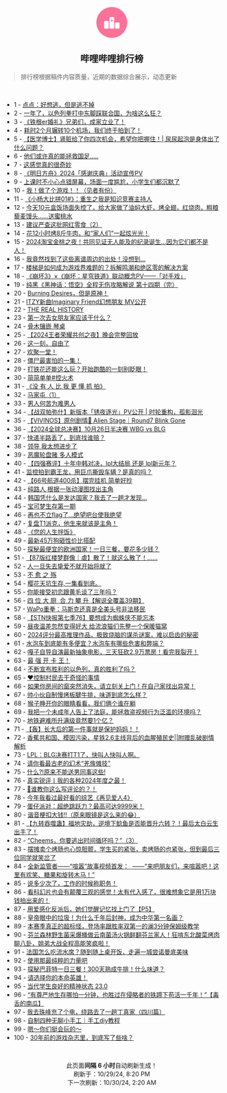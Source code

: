 <div align="center">
    <img src="./assets/icon_rank.png" alt="logo" />
    <h2>哔哩哔哩排行榜</h>
</div>

> 排行榜根据稿件内容质量，近期的数据综合展示，动态更新

<br />

<ul><li><span>1 - <a href=https://www.bilibili.com/BV1FK1hYgE8g>点点：好想逃，但是逃不掉</a></span></li><li><span>2 - <a href=https://www.bilibili.com/BV1Qe1xYyE7G>一年了，以色列拳打中东脚踩联合国，为啥这么狂？</a></span></li><li><span>3 - <a href=https://www.bilibili.com/BV1NU1jY5ErV>《铁根er婚礼》兄弟们，成家立业了！</a></span></li><li><span>4 - <a href=https://www.bilibili.com/BV1fVySYpEtH>耗时2个月辗转10个机场，我们终于拍到了！</a></span></li><li><span>5 - <a href=https://www.bilibili.com/BV1xnyDYqEmA>【医学博士】肾脏给了你四次机会，希望你把握住！|&nbsp;尿尿起泡是身体出了什么问题？</a></span></li><li><span>6 - <a href=https://www.bilibili.com/BV1ngySYxEJx>他们或许真的能拯救国足.....</a></span></li><li><span>7 - <a href=https://www.bilibili.com/BV19x1WYGEiF>这感觉真的很奇妙</a></span></li><li><span>8 - <a href=https://www.bilibili.com/BV1Sa1WYuEo4>《明日方舟》2024「感谢庆典」活动宣传PV</a></span></li><li><span>9 - <a href=https://www.bilibili.com/BV1K414YgEUw>上课时不小心点错屏幕，场面一度尴尬，小学生们都沉默了</a></span></li><li><span>10 - <a href=https://www.bilibili.com/BV1kzysYbE8d>我！做了个游戏！！（见者有份）</a></span></li><li><span>11 - <a href=https://www.bilibili.com/BV1Kw1xYqEYg>《小杨大比拼01#》：重生之我是知识竞赛主持人</a></span></li><li><span>12 - <a href=https://www.bilibili.com/BV1Gx1WYVEnU>今天10元盒饭场面失控了，给大家做了油焖大虾，烤全翅，红烧肉，粗粮藜麦馒头……送蜜桃水</a></span></li><li><span>13 - <a href=https://www.bilibili.com/BV1vvy2YrE3L>建议严查这批网红零食（2）</a></span></li><li><span>14 - <a href=https://www.bilibili.com/BV1L31MYqEJp>花12小时烤8斤牛肉，和“家人们”一起炫光光！</a></span></li><li><span>15 - <a href=https://www.bilibili.com/BV1rYyXYTEkS>2024淘宝金桃之夜！共同见证无人能及的纪录诞生…因为它们都不是人！</a></span></li><li><span>16 - <a href=https://www.bilibili.com/BV1ns1nYjEeb>我竟然找到了这些离谱周边的出处！没想到...</a></span></li><li><span>17 - <a href=https://www.bilibili.com/BV1rQ1xYAEtD>楼梯是如何成为游戏界难题的？拆解鸣潮和绝区零的解决方案</a></span></li><li><span>18 - <a href=https://www.bilibili.com/BV14pynY9EUj>《崩坏3》×《崩坏：星穹铁道》联动概念PV——「对手戏」</a></span></li><li><span>19 - <a href=https://www.bilibili.com/BV1qXSWYbEZD>纯黑《黑神话：悟空》全程无伤攻略解说&nbsp;第十四期（完）</a></span></li><li><span>20 - <a href=https://www.bilibili.com/BV1ae1jY9EvV>Burning&nbsp;Desires，但是原神！</a></span></li><li><span>21 - <a href=https://www.bilibili.com/BV1q81uYVEUJ>ITZY新曲Imaginary&nbsp;Friend幻想朋友&nbsp;MV公开</a></span></li><li><span>22 - <a href=https://www.bilibili.com/BV1h514Y7EWd>THE&nbsp;REAL&nbsp;HISTORY</a></span></li><li><span>23 - <a href=https://www.bilibili.com/BV1LM14YpE8a>第一次去女朋友家应该干什么？</a></span></li><li><span>24 - <a href=https://www.bilibili.com/BV1sP1xYKEZL>骨木镶嵌&nbsp;琴桌</a></span></li><li><span>25 - <a href=https://www.bilibili.com/BV1En1jYYEsC>【2024王者荣耀共创之夜】晚会完整回放</a></span></li><li><span>26 - <a href=https://www.bilibili.com/BV19sybYsEb1>这一刻，自由了</a></span></li><li><span>27 - <a href=https://www.bilibili.com/BV1CR1TYEELj>欢聚一堂！</a></span></li><li><span>28 - <a href=https://www.bilibili.com/BV1zD1HY7EEC>僵尸最害怕的一集！</a></span></li><li><span>29 - <a href=https://www.bilibili.com/BV1rmySYFEU5>打铁花还能这么玩？开始跑酷的一刻别眨眼！</a></span></li><li><span>30 - <a href=https://www.bilibili.com/BV1xW14Y3EZS>简简单单#控火术</a></span></li><li><span>31 - <a href=https://www.bilibili.com/BV1sq1YYdEXh>《没&nbsp;有&nbsp;人&nbsp;比&nbsp;我&nbsp;更&nbsp;懂&nbsp;抓&nbsp;拍》</a></span></li><li><span>32 - <a href=https://www.bilibili.com/BV1VAS4Y8EZL>马家屯（1）</a></span></li><li><span>33 - <a href=https://www.bilibili.com/BV1gd14YJEZ3>男人何苦为难男人</a></span></li><li><span>34 - <a href=https://www.bilibili.com/BV1SdyDYCELL>【战双帕弥什】新版本「锈夜逐光」PV公开&nbsp;|&nbsp;时轮重构，孤影洄光</a></span></li><li><span>35 - <a href=https://www.bilibili.com/BV1wPySY8E6i>【VIVINOS】原创剧情🌠&nbsp;Alien&nbsp;Stage｜Round7&nbsp;Blink&nbsp;Gone</a></span></li><li><span>36 - <a href=https://www.bilibili.com/BV1Tf1sYzEFM>【2024全球总决赛】10月26日半决赛&nbsp;WBG&nbsp;vs&nbsp;BLG</a></span></li><li><span>37 - <a href=https://www.bilibili.com/BV15ByUY7ECf>快递半路丢了，到底找谁赔？</a></span></li><li><span>38 - <a href=https://www.bilibili.com/BV1fmymYHEZy>领导&nbsp;我太想进步了</a></span></li><li><span>39 - <a href=https://www.bilibili.com/BV1mi1WYvEBT>恶魔轮盘赌&nbsp;多人模式</a></span></li><li><span>40 - <a href=https://www.bilibili.com/BV1tF15YuEeq>【四强赛评】十年中韩对决，lpl大结局&nbsp;还是&nbsp;lpl新元年？</a></span></li><li><span>41 - <a href=https://www.bilibili.com/BV1mYySYzEQt>监控拍到霸王龙，用巨爪撕毁车辆？是真的吗？</a></span></li><li><span>42 - <a href=https://www.bilibili.com/BV1uh1gYaEjW>【66号航道400杀】摆完挂机&nbsp;简单好抄</a></span></li><li><span>43 - <a href=https://www.bilibili.com/BV1eu14YDE1w>纯路人&nbsp;根据一张动漫图找出主角</a></span></li><li><span>44 - <a href=https://www.bilibili.com/BV1sJyUY8ECj>韩国凭什么是发达国家？我去了一趟才发现...</a></span></li><li><span>45 - <a href=https://www.bilibili.com/BV1Q81WYzE7b>宝可梦生存第一期</a></span></li><li><span>46 - <a href=https://www.bilibili.com/BV1qwyXYbEdJ>再也不立flag了...绝望吧台使我绝望</a></span></li><li><span>47 - <a href=https://www.bilibili.com/BV1f91GYWEeq>复盘T1派克，他生来就该是主角！</a></span></li><li><span>48 - <a href=https://www.bilibili.com/BV111yQYuEbG>《您的人生拌饭》</a></span></li><li><span>49 - <a href=https://www.bilibili.com/BV1CW1pYREyp>最新45万狗砸性价比搭配</a></span></li><li><span>50 - <a href=https://www.bilibili.com/BV1ZDymYJE4Y>探秘最便宜的欧洲国家！一日三餐，要花多少钱？</a></span></li><li><span>51 - <a href=https://www.bilibili.com/BV1Kzy6YyEnE>【87版红楼梦群像｜虐】散了！就这么散了！……</a></span></li><li><span>52 - <a href=https://www.bilibili.com/BV1W814YTEKp>人一旦失去挚爱不就开始将就了</a></span></li><li><span>53 - <a href=https://www.bilibili.com/BV1KRyUYiEQx>不&nbsp;愈&nbsp;之&nbsp;殇</a></span></li><li><span>54 - <a href=https://www.bilibili.com/BV1TaymYYE4e>樱花天坑生存,一集看到底。</a></span></li><li><span>55 - <a href=https://www.bilibili.com/BV1Zn1xYWEqM>你能接受初恋跟黄毛谈了三年吗？</a></span></li><li><span>56 - <a href=https://www.bilibili.com/BV1wQ15YvEJm>四&nbsp;位&nbsp;大&nbsp;厨&nbsp;&nbsp;合&nbsp;力&nbsp;攀&nbsp;升【解说全覆盖39期】</a></span></li><li><span>57 - <a href=https://www.bilibili.com/BV1551MYvEjB>WaPo重拳：马斯克还真是全美头号非法移民</a></span></li><li><span>58 - <a href=https://www.bilibili.com/BV1781aYkExb>【STN快报第七季76】要想成为蜘蛛侠不能忘本</a></span></li><li><span>59 - <a href=https://www.bilibili.com/BV1z715YoEH1>昼夜温差忽然变得好大&nbsp;给流浪猫们先整一个保暖猫窝</a></span></li><li><span>60 - <a href=https://www.bilibili.com/BV16Qy7YTEfc>2024评分最高推理作品，极致烧脑的谋杀谜案，难以启齿的秘密</a></span></li><li><span>61 - <a href=https://www.bilibili.com/BV14a1hYHES7>水泡车到底能有多便宜？水泡车有哪些危害和弊端？</a></span></li><li><span>62 - <a href=https://www.bilibili.com/BV1h81WY6Eq8>嘎子自导自演最新抽象电影，三天狂砍2.9万票房！看完我裂开！</a></span></li><li><span>63 - <a href=https://www.bilibili.com/BV11pyDYKEyq>最&nbsp;强&nbsp;开&nbsp;卡&nbsp;王！</a></span></li><li><span>64 - <a href=https://www.bilibili.com/BV16i1LYYEAd>不断宣布胜利的以色列，真的胜利了吗？</a></span></li><li><span>65 - <a href=https://www.bilibili.com/BV19syQYXEhn>❤️控制村民去干奇怪的事情</a></span></li><li><span>66 - <a href=https://www.bilibili.com/BV1jVymY1EX1>如果你房间的窗突然消失，请立刻关上门！在自己家找出异常！</a></span></li><li><span>67 - <a href=https://www.bilibili.com/BV1Bd1WYQEcZ>帅小伙自制慢烤板腱牛排，味道到底怎么样？</a></span></li><li><span>68 - <a href=https://www.bilibili.com/BV12C1xYBERM>猴子睁开你的眼睛看看，我们俩个谁在躺</a></span></li><li><span>69 - <a href=https://www.bilibili.com/BV1oVySYpEU2>我把一个未成年人告上了法庭，能拯救盗视频行为泛滥的环境吗？</a></span></li><li><span>70 - <a href=https://www.bilibili.com/BV1yk1WYhERm>地铁避难所升满级竟然要1个亿？</a></span></li><li><span>71 - <a href=https://www.bilibili.com/BV11y1WYFEcf>【轰】长大后的第一件事就是保护妈妈！！</a></span></li><li><span>72 - <a href=https://www.bilibili.com/BV1wJ18YrEzY>香蕉共和国、模因污染，星铁2.6主线背后的血腥殖民史||附赠乱破剧情解析</a></span></li><li><span>73 - <a href=https://www.bilibili.com/BV1ke17YkE2x>LPL：BLG决赛打T1了，快叫人快叫人啊。</a></span></li><li><span>74 - <a href=https://www.bilibili.com/BV1PTyQYKEnM>请你看最古老的幻术“羌族傩技”</a></span></li><li><span>75 - <a href=https://www.bilibili.com/BV1Zc1LY4ESY>什么?!原来不能送男同事这些!</a></span></li><li><span>76 - <a href=https://www.bilibili.com/BV1KG1uYdEcX>真实锐评丨我的各种2024年度之最！</a></span></li><li><span>77 - <a href=https://www.bilibili.com/BV1er1pYVEk8>👊谁教你这么写评论的？！</a></span></li><li><span>78 - <a href=https://www.bilibili.com/BV1Yj1hYaE7m>今年我看过最好看的综艺《再见爱人4》</a></span></li><li><span>79 - <a href=https://www.bilibili.com/BV1JY1pYUEPd>蛋仔派对：超绝跳跃力？最高可达9999米！</a></span></li><li><span>80 - <a href=https://www.bilibili.com/BV1VhykYZEzL>谐音梗扣大钱‼️（原来眼镜是这么来的😂）</a></span></li><li><span>81 - <a href=https://www.bilibili.com/BV1wb1sYcEoF>【九转吞噬蛊】福地灾劫，逆境下鲶鱼是否能晋升六转？！最后太白云生出手了！</a></span></li><li><span>82 - <a href=https://www.bilibili.com/BV1aT1sY5EQL>“Cheems，你要逃出时间循环吗？”（3）</a></span></li><li><span>83 - <a href=https://www.bilibili.com/BV12dyZYoEbo>摆摊卖个烤肠也心惊胆颤，学生买的紧张，卖烤肠的也紧张，但到最后三位同学就笑岔了</a></span></li><li><span>84 - <a href=https://www.bilibili.com/BV1KoyUYNEbe>全新监管者——“喧嚣”故事视频首发：&nbsp;&nbsp;——“来吧朋友们，来喧嚣吧！这里有欢笑、糖果和旋转木马！”</a></span></li><li><span>85 - <a href=https://www.bilibili.com/BV1bw1jY2EhK>说多少次了，工作的时候称职务！</a></span></li><li><span>86 - <a href=https://www.bilibili.com/BV1G514YEEtS>看科幻片也会有颠覆三观的感觉！太有代入感了，很难想象它是用1万块钱拍出来的！</a></span></li><li><span>87 - <a href=https://www.bilibili.com/BV1Un1LYyEqQ>用爱感化反派后，她们觉醒记忆找上门了【P5】</a></span></li><li><span>88 - <a href=https://www.bilibili.com/BV1nx1nY1E6h>皇帝眼中的垃圾！为什么千年后封神，成为中华第一名画？</a></span></li><li><span>89 - <a href=https://www.bilibili.com/BV13D1pYTENa>本赛季真正的超标怪，登场率跟胜率双第一的澜3分钟保姆级教学</a></span></li><li><span>90 - <a href=https://www.bilibili.com/BV1iw1sYmEVz>芬兰森林野生菌采爆桶做云南菌汤火锅鲜翻芬兰家人！狂啃东北酸菜烤肉聊八卦，姐弟大战全程高能笑疯啦！</a></span></li><li><span>91 - <a href=https://www.bilibili.com/BV1Yu14YDEmi>法国怎么吃流水席？随到随上桌开饭，走遍一城尝诺曼底美味</a></span></li><li><span>92 - <a href=https://www.bilibili.com/BV1yuyhYVEhG>使用那最纯粹的力量吧</a></span></li><li><span>93 - <a href=https://www.bilibili.com/BV19Ly1YvECw>探秘巴菲特一日三餐！300天熟成牛排！什么味道？</a></span></li><li><span>94 - <a href=https://www.bilibili.com/BV1AAySYcE7J>请选择你的本命英雄！</a></span></li><li><span>95 - <a href=https://www.bilibili.com/BV1Z71WYmETW>当代学生良好的精神状态&nbsp;23.0</a></span></li><li><span>96 - <a href=https://www.bilibili.com/BV1nj1jYKEAn>“有尊严地生存哪怕一分钟，也胜过在侵略者的铁蹄下苟活一千年！”【毒舌的南瓜】</a></span></li><li><span>97 - <a href=https://www.bilibili.com/BV1qF14YoEDa>我去珠峰充了个电，绕路去了一趟丁真家（四川篇）</a></span></li><li><span>98 - <a href=https://www.bilibili.com/BV1YyyUYVECt>自制四种无聊小手工｜手工diy教程</a></span></li><li><span>99 - <a href=https://www.bilibili.com/BV1YN1eYqEzC>嗯～你们挺会玩的～</a></span></li><li><span>100 - <a href=https://www.bilibili.com/BV15Wy6YREKJ>30年前的游戏杂志里，到底写了些啥？</a></span></li></ul>

<br />

<p align=center>此页面<strong>间隔 6 小时</strong>自动刷新生成！<br>刷新于：10/29/24, 8:20 PM<br>下一次刷新：10/30/24, 2:20 AM</p>